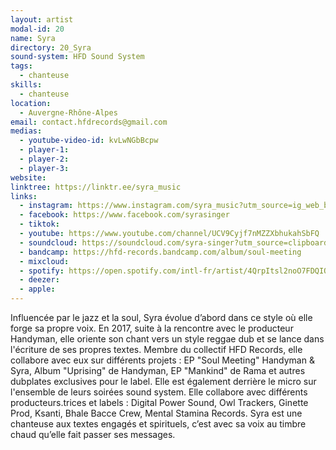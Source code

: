 ```yaml
---
layout: artist
modal-id: 20
name: Syra
directory: 20_Syra
sound-system: HFD Sound System
tags: 
  - chanteuse
skills: 
  - chanteuse
location:
  - Auvergne-Rhône-Alpes
email: contact.hfdrecords@gmail.com
medias:
  - youtube-video-id: kvLwNGbBcpw
  - player-1: 
  - player-2: 
  - player-3: 
website: 
linktree: https://linktr.ee/syra_music
links:
  - instagram: https://www.instagram.com/syra_music?utm_source=ig_web_button_share_sheet&igsh=ZDNlZDc0MzIxNw== 
  - facebook: https://www.facebook.com/syrasinger
  - tiktok: 
  - youtube: https://www.youtube.com/channel/UCV9Cyjf7nMZZXbhukahSbFQ
  - soundcloud: https://soundcloud.com/syra-singer?utm_source=clipboard&utm_medium=text&utm_campaign=social_sharing
  - bandcamp: https://hfd-records.bandcamp.com/album/soul-meeting
  - mixcloud: 
  - spotify: https://open.spotify.com/intl-fr/artist/4QrpItsl2noO7FDQIQbL7M?si=ojx6ziT3QLGffDG87aJJuw
  - deezer: 
  - apple: 
---
```


Influencée par le jazz et la soul, Syra évolue d’abord dans ce style où elle forge sa propre voix. En 2017, suite à la rencontre avec le producteur Handyman, elle oriente son chant vers un style reggae dub et se lance dans l'écriture de ses propres textes. Membre du collectif HFD Records, elle collabore avec eux sur différents projets : EP "Soul Meeting" Handyman & Syra, Album "Uprising" de Handyman, EP "Mankind" de Rama et autres dubplates exclusives pour le label. Elle est également derrière le micro sur l'ensemble de leurs soirées sound system. Elle collabore avec différents producteurs.trices et labels : Digital Power Sound, Owl Trackers, Ginette Prod, Ksanti, Bhale Bacce Crew, Mental Stamina Records. Syra est une chanteuse aux textes engagés et spirituels, c’est avec sa voix au timbre chaud qu’elle fait passer ses messages.
